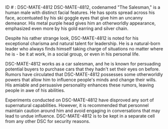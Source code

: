ID # : DSC-MATE-4812
DSC-MATE-4812, codenamed "The Salesman," is a human male with distinct facial features. He has spots spread across his face, accentuated by his ski goggle eyes that give him an uncanny demeanor. His metal purple head gives him an otherworldly appearance, emphasized even more by his gold earring and silver chain. 

Despite his rather strange look, DSC-MATE-4812 is noted for his exceptional charisma and natural talent for leadership. He is a natural-born leader who always finds himself taking charge of situations no matter where he is - be it at work, in a social group, or even in his personal life. 

DSC-MATE-4812 works as a car salesman, and he is known for persuading potential buyers to purchase cars that they hadn't set their eyes on before. Rumors have circulated that DSC-MATE-4812 possesses some otherworldly powers that allow him to influence people's minds and change their wills. His amiable and persuasive personality enhances these rumors, leaving people in awe of his abilities.

Experiments conducted on DSC-MATE-4812 have disproved any sort of supernatural capabilities. However, it is recommended that personnel maintain caution around him and avoid engaging in conversations that may lead to undue influence. DSC-MATE-4812 is to be kept in a separate cell from any other DSC for security reasons.